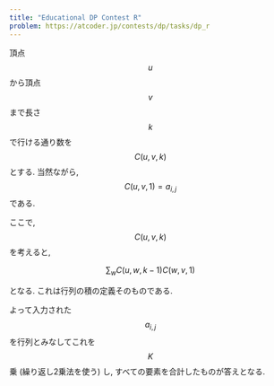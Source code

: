 ```yaml
---
title: "Educational DP Contest R"
problem: https://atcoder.jp/contests/dp/tasks/dp_r
---
```

頂点 $$ u $$ から頂点 $$ v $$ まで長さ $$ k $$ で行ける通り数を $$ C(u, v, k) $$ とする. 当然ながら, $$ C(u, v, 1) = a_{i,j} $$ である.

ここで, $$ C(u, v, k) $$ を考えると,

$$
\sum_w C(u, w, k-1)C(w, v, 1)
$$

となる. これは行列の積の定義そのものである.

よって入力された $$ a_{i,j} $$ を行列とみなしてこれを $$ K $$ 乗 (繰り返し2乗法を使う) し, すべての要素を合計したものが答えとなる.
